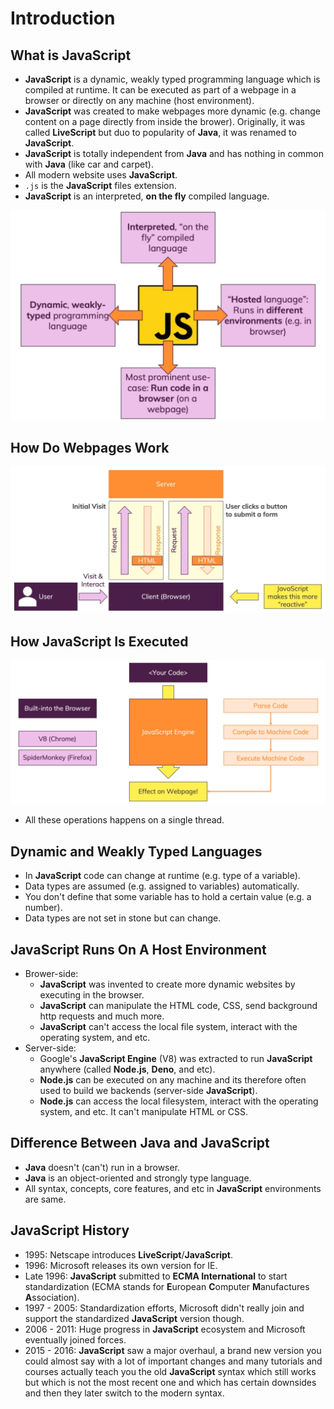 # Introduction

## What is **JavaScript**

- **JavaScript** is a dynamic, weakly typed programming language which is compiled at runtime. It can be executed as part of a webpage in a browser or directly on any machine (host environment).
- **JavaScript** was created to make webpages more dynamic (e.g. change content on a page directly from inside the brower). Originally, it was called **LiveScript** but duo to popularity of **Java**, it was renamed to **JavaScript**.
- **JavaScript** is totally independent from **Java** and has nothing in common with **Java** (like car and carpet).
- All modern website uses **JavaScript**.
- `.js` is the **JavaScript** files extension.
- **JavaScript** is an interpreted, **on the fly** compiled language.

![What is JavaScript](Assets/2.png)

## How Do Webpages Work

![How Do Webpages Work](Assets/1.png)

## How **JavaScript** Is Executed

![How JavaScript Is Executed](Assets/3.png)

- All these operations happens on a single thread.

## Dynamic and Weakly Typed Languages

- In **JavaScript** code can change at runtime (e.g. type of a variable).
- Data types are assumed (e.g. assigned to variables) automatically.
- You don't define that some variable has to hold a certain value (e.g. a number).
- Data types are not set in stone but can change.

## **JavaScript** Runs On A Host Environment

- Brower-side:
  - **JavaScript** was invented to create more dynamic websites by executing in the browser.
  - **JavaScript** can manipulate the HTML code, CSS, send background http requests and much more.
  - **JavaScript** can't access the local file system, interact with the operating system, and etc.
- Server-side:
  - Google's **JavaScript Engine** (V8) was extracted to run **JavaScript** anywhere (called **Node.js**, **Deno**, and etc).
  - **Node.js** can be executed on any machine and its therefore often used to build we backends (server-side **JavaScript**).
  - **Node.js** can access the local filesystem, interact with the operating system, and etc. It can't manipulate HTML or CSS.

## Difference Between **Java** and **JavaScript**

- **Java** doesn't (can't) run in a browser.
- **Java** is an object-oriented and strongly type language.
- All syntax, concepts, core features, and etc in **JavaScript** environments are same.

## **JavaScript** History

- 1995: Netscape introduces **LiveScript**/**JavaScript**.
- 1996: Microsoft releases its own version for IE.
- Late 1996: **JavaScript** submitted to **ECMA International** to start standardization (ECMA stands for **E**uropean **C**omputer **M**anufactures **A**ssociation).
- 1997 - 2005: Standardization efforts, Microsoft didn't really join and support the standardized **JavaScript** version though.
- 2006 - 2011: Huge progress in **JavaScript** ecosystem and Microsoft eventually joined forces.
- 2015 - 2016: **JavaScript** saw a major overhaul, a brand new version you could almost say with a lot of important changes and many tutorials and courses actually teach you the old **JavaScript** syntax which still works but which is not the most recent one and which has certain downsides and then they later switch to the modern syntax.
